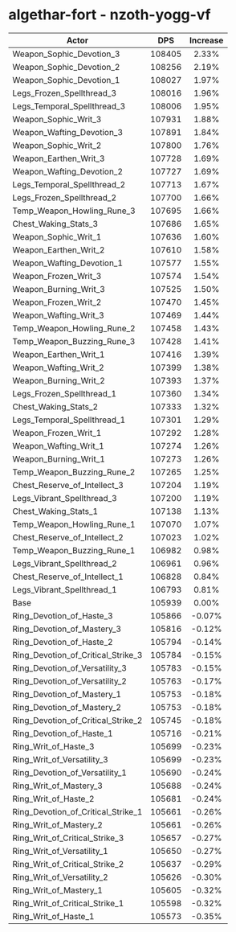 # algethar-fort - nzoth-yogg-vf
| Actor | DPS | Increase |
|---|:---:|:---:|
|Weapon_Sophic_Devotion_3|108405|2.33%|
|Weapon_Sophic_Devotion_2|108256|2.19%|
|Weapon_Sophic_Devotion_1|108027|1.97%|
|Legs_Frozen_Spellthread_3|108016|1.96%|
|Legs_Temporal_Spellthread_3|108006|1.95%|
|Weapon_Sophic_Writ_3|107931|1.88%|
|Weapon_Wafting_Devotion_3|107891|1.84%|
|Weapon_Sophic_Writ_2|107800|1.76%|
|Weapon_Earthen_Writ_3|107728|1.69%|
|Weapon_Wafting_Devotion_2|107727|1.69%|
|Legs_Temporal_Spellthread_2|107713|1.67%|
|Legs_Frozen_Spellthread_2|107700|1.66%|
|Temp_Weapon_Howling_Rune_3|107695|1.66%|
|Chest_Waking_Stats_3|107686|1.65%|
|Weapon_Sophic_Writ_1|107636|1.60%|
|Weapon_Earthen_Writ_2|107610|1.58%|
|Weapon_Wafting_Devotion_1|107577|1.55%|
|Weapon_Frozen_Writ_3|107574|1.54%|
|Weapon_Burning_Writ_3|107525|1.50%|
|Weapon_Frozen_Writ_2|107470|1.45%|
|Weapon_Wafting_Writ_3|107469|1.44%|
|Temp_Weapon_Howling_Rune_2|107458|1.43%|
|Temp_Weapon_Buzzing_Rune_3|107428|1.41%|
|Weapon_Earthen_Writ_1|107416|1.39%|
|Weapon_Wafting_Writ_2|107399|1.38%|
|Weapon_Burning_Writ_2|107393|1.37%|
|Legs_Frozen_Spellthread_1|107360|1.34%|
|Chest_Waking_Stats_2|107333|1.32%|
|Legs_Temporal_Spellthread_1|107301|1.29%|
|Weapon_Frozen_Writ_1|107292|1.28%|
|Weapon_Wafting_Writ_1|107274|1.26%|
|Weapon_Burning_Writ_1|107273|1.26%|
|Temp_Weapon_Buzzing_Rune_2|107265|1.25%|
|Chest_Reserve_of_Intellect_3|107204|1.19%|
|Legs_Vibrant_Spellthread_3|107200|1.19%|
|Chest_Waking_Stats_1|107138|1.13%|
|Temp_Weapon_Howling_Rune_1|107070|1.07%|
|Chest_Reserve_of_Intellect_2|107023|1.02%|
|Temp_Weapon_Buzzing_Rune_1|106982|0.98%|
|Legs_Vibrant_Spellthread_2|106961|0.96%|
|Chest_Reserve_of_Intellect_1|106828|0.84%|
|Legs_Vibrant_Spellthread_1|106793|0.81%|
|Base|105939|0.00%|
|Ring_Devotion_of_Haste_3|105866|-0.07%|
|Ring_Devotion_of_Mastery_3|105816|-0.12%|
|Ring_Devotion_of_Haste_2|105794|-0.14%|
|Ring_Devotion_of_Critical_Strike_3|105784|-0.15%|
|Ring_Devotion_of_Versatility_3|105783|-0.15%|
|Ring_Devotion_of_Versatility_2|105763|-0.17%|
|Ring_Devotion_of_Mastery_1|105753|-0.18%|
|Ring_Devotion_of_Mastery_2|105753|-0.18%|
|Ring_Devotion_of_Critical_Strike_2|105745|-0.18%|
|Ring_Devotion_of_Haste_1|105716|-0.21%|
|Ring_Writ_of_Haste_3|105699|-0.23%|
|Ring_Writ_of_Versatility_3|105699|-0.23%|
|Ring_Devotion_of_Versatility_1|105690|-0.24%|
|Ring_Writ_of_Mastery_3|105688|-0.24%|
|Ring_Writ_of_Haste_2|105681|-0.24%|
|Ring_Devotion_of_Critical_Strike_1|105661|-0.26%|
|Ring_Writ_of_Mastery_2|105661|-0.26%|
|Ring_Writ_of_Critical_Strike_3|105657|-0.27%|
|Ring_Writ_of_Versatility_1|105650|-0.27%|
|Ring_Writ_of_Critical_Strike_2|105637|-0.29%|
|Ring_Writ_of_Versatility_2|105626|-0.30%|
|Ring_Writ_of_Mastery_1|105605|-0.32%|
|Ring_Writ_of_Critical_Strike_1|105598|-0.32%|
|Ring_Writ_of_Haste_1|105573|-0.35%|
